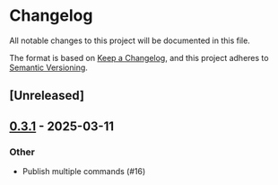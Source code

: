 # Changelog

All notable changes to this project will be documented in this file.

The format is based on [Keep a Changelog](https://keepachangelog.com/en/1.0.0/),
and this project adheres to [Semantic Versioning](https://semver.org/spec/v2.0.0.html).

## [Unreleased]

## [0.3.1](https://github.com/aranya-project/aranya-core/compare/aranya-perspective-ffi-v0.3.0...aranya-perspective-ffi-v0.3.1) - 2025-03-11

### Other

- Publish multiple commands (#16)
